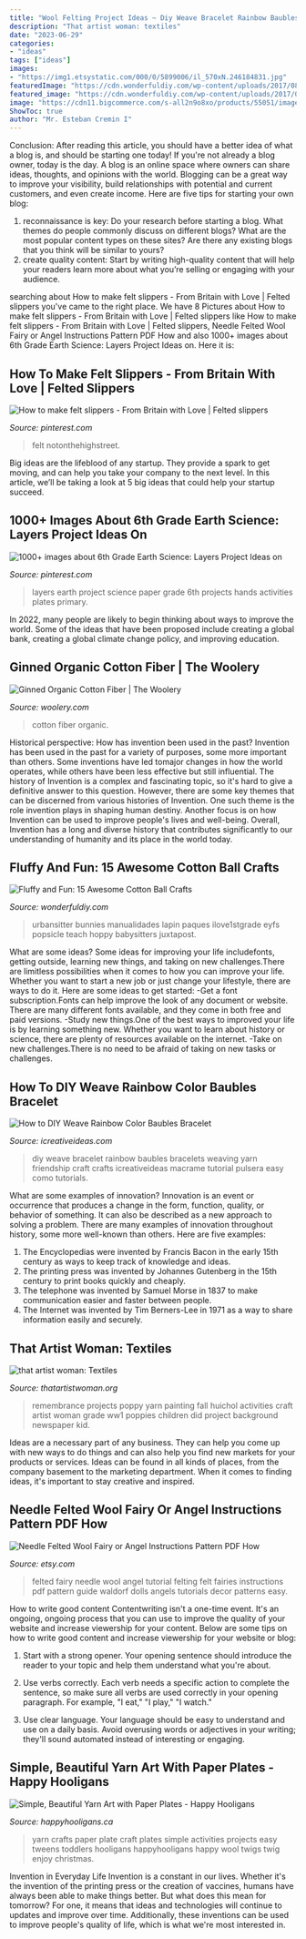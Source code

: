 ```yaml
---
title: "Wool Felting Project Ideas ~ Diy Weave Bracelet Rainbow Baubles Bracelets Weaving Yarn Friendship Craft Crafts Icreativeideas Macrame Tutorial Pulsera Easy Como Tutorials"
description: "That artist woman: textiles"
date: "2023-06-29"
categories:
- "ideas"
tags: ["ideas"]
images:
- "https://img1.etsystatic.com/000/0/5899006/il_570xN.246184831.jpg"
featuredImage: "https://cdn.wonderfuldiy.com/wp-content/uploads/2017/08/Bunny-photo-craft.jpg"
featured_image: "https://cdn.wonderfuldiy.com/wp-content/uploads/2017/08/Bunny-photo-craft.jpg"
image: "https://cdn11.bigcommerce.com/s-all2n9o8xo/products/55051/images/50636/FA-716__40457.1606830482.500.750.jpg?c=2"
ShowToc: true
author: "Mr. Esteban Cremin I"
---
```



Conclusion: After reading this article, you should have a better idea of what a blog is, and should be starting one today!
If you're not already a blog owner, today is the day. A blog is an online space where owners can share ideas, thoughts, and opinions with the world. Blogging can be a great way to improve your visibility, build relationships with potential and current customers, and even create income. Here are five tips for starting your own blog: 
1. reconnaissance is key: Do your research before starting a blog. What themes do people commonly discuss on different blogs? What are the most popular content types on these sites? Are there any existing blogs that you think will be similar to yours? 
2. create quality content: Start by writing high-quality content that will help your readers learn more about what you’re selling or engaging with your audience.

	

		
searching about How to make felt slippers - From Britain with Love | Felted slippers you've came to the right place. We have 8 Pictures about How to make felt slippers - From Britain with Love | Felted slippers like How to make felt slippers - From Britain with Love | Felted slippers, Needle Felted Wool Fairy or Angel Instructions Pattern PDF How and also 1000+ images about 6th Grade Earth Science: Layers Project Ideas on. Here it is:
		
    
## How To Make Felt Slippers - From Britain With Love | Felted Slippers

<img loading=lazy src="https://i.pinimg.com/736x/84/fe/8e/84fe8e86bc87e311b4cb0c0d156b0ef1.jpg" onerror="this.onerror=null;this.src='https://tse1.mm.bing.net/th?id=OIP.OzTKiEEU4yxwJil578EZ_wHaHa&amp;pid=15.1';" alt="How to make felt slippers - From Britain with Love | Felted slippers">

_Source: pinterest.com_

>felt notonthehighstreet. 

	

Big ideas are the lifeblood of any startup. They provide a spark to get moving, and can help you take your company to the next level. In this article, we’ll be taking a look at 5 big ideas that could help your startup succeed.

    
## 1000+ Images About 6th Grade Earth Science: Layers Project Ideas On

<img loading=lazy src="https://s-media-cache-ak0.pinimg.com/736x/e2/14/1f/e2141fc34d2fecd1b93089348b73c265.jpg" onerror="this.onerror=null;this.src='https://tse4.mm.bing.net/th?id=OIP.zcBvjxPNPj4yDnDM6jdI2AHaJ4&amp;pid=15.1';" alt="1000+ images about 6th Grade Earth Science: Layers Project Ideas on">

_Source: pinterest.com_

>layers earth project science paper grade 6th projects hands activities plates primary. 

	

In 2022, many people are likely to begin thinking about ways to improve the world. Some of the ideas that have been proposed include creating a global bank, creating a global climate change policy, and improving education.

    
## Ginned Organic Cotton Fiber | The Woolery

<img loading=lazy src="https://cdn11.bigcommerce.com/s-all2n9o8xo/products/55051/images/50636/FA-716__40457.1606830482.500.750.jpg?c=2" onerror="this.onerror=null;this.src='https://tse2.mm.bing.net/th?id=OIP.FEdienWmpxOlMPtNkxrviQHaHa&amp;pid=15.1';" alt="Ginned Organic Cotton Fiber | The Woolery">

_Source: woolery.com_

>cotton fiber organic. 

	

Historical perspective: How has invention been used in the past?
Invention has been used in the past for a variety of purposes, some more important than others. Some inventions have led tomajor changes in how the world operates, while others have been less effective but still influential. The history of Invention is a complex and fascinating topic, so it's hard to give a definitive answer to this question. However, there are some key themes that can be discerned from various histories of Invention. One such theme is the role invention plays in shaping human destiny. Another focus is on how Invention can be used to improve people's lives and well-being. Overall, Invention has a long and diverse history that contributes significantly to our understanding of humanity and its place in the world today.

    
## Fluffy And Fun: 15 Awesome Cotton Ball Crafts

<img loading=lazy src="https://cdn.wonderfuldiy.com/wp-content/uploads/2017/08/Bunny-photo-craft.jpg" onerror="this.onerror=null;this.src='https://tse1.mm.bing.net/th?id=OIP.50s_NofXEJbGumMhIfvA4wHaJ4&amp;pid=15.1';" alt="Fluffy and Fun: 15 Awesome Cotton Ball Crafts">

_Source: wonderfuldiy.com_

>urbansitter bunnies manualidades lapin paques ilove1stgrade eyfs popsicle teach hoppy babysitters juxtapost. 

	

What are some ideas?
Some ideas for improving your life includefonts, getting outside, learning new things, and taking on new challenges.There are limitless possibilities when it comes to how you can improve your life. Whether you want to start a new job or just change your lifestyle, there are ways to do it. Here are some ideas to get started: 
-Get a font subscription.Fonts can help improve the look of any document or website. There are many different fonts available, and they come in both free and paid versions. 
-Study new things.One of the best ways to improved your life is by learning something new. Whether you want to learn about history or science, there are plenty of resources available on the internet. 
-Take on new challenges.There is no need to be afraid of taking on new tasks or challenges.

    
## How To DIY Weave Rainbow Color Baubles Bracelet

<img loading=lazy src="http://www.icreativeideas.com/wp-content/uploads/2014/05/How-to-DIY-Weave-Rainbow-Color-Baubles-thumb.jpg" onerror="this.onerror=null;this.src='https://tse2.mm.bing.net/th?id=OIP.tF1cIFsD-3FSkoR4bUEJRAHaHa&amp;pid=15.1';" alt="How to DIY Weave Rainbow Color Baubles Bracelet">

_Source: icreativeideas.com_

>diy weave bracelet rainbow baubles bracelets weaving yarn friendship craft crafts icreativeideas macrame tutorial pulsera easy como tutorials. 

	

What are some examples of innovation?
Innovation is an event or occurrence that produces a change in the form, function, quality, or behavior of something. It can also be described as a new approach to solving a problem. There are many examples of innovation throughout history, some more well-known than others. Here are five examples:
1. The Encyclopedias were invented by Francis Bacon in the early 15th century as ways to keep track of knowledge and ideas.
2. The printing press was invented by Johannes Gutenberg in the 15th century to print books quickly and cheaply.
3. The telephone was invented by Samuel Morse in 1837 to make communication easier and faster between people. 
4. The Internet was invented by Tim Berners-Lee in 1971 as a way to share information easily and securely. 

    
## That Artist Woman: Textiles

<img loading=lazy src="http://3.bp.blogspot.com/-owdmYlFtrVM/TlwVaBrGkDI/AAAAAAAAICI/iOyRuJXW8Sk/s1600/poppyhuchiolbartelnov09189.jpg" onerror="this.onerror=null;this.src='https://tse4.mm.bing.net/th?id=OIP.mMetKeCPfsGu0WxCW2DXRQHaKM&amp;pid=15.1';" alt="that artist woman: Textiles">

_Source: thatartistwoman.org_

>remembrance projects poppy yarn painting fall huichol activities craft artist woman grade ww1 poppies children did project background newspaper kid. 

	

Ideas are a necessary part of any business. They can help you come up with new ways to do things and can also help you find new markets for your products or services. Ideas can be found in all kinds of places, from the company basement to the marketing department. When it comes to finding ideas, it's important to stay creative and inspired.

    
## Needle Felted Wool Fairy Or Angel Instructions Pattern PDF How

<img loading=lazy src="https://img1.etsystatic.com/000/0/5899006/il_570xN.246184831.jpg" onerror="this.onerror=null;this.src='https://tse1.mm.bing.net/th?id=OIP.vbU7BpemHmre1KcAcLoFxAHaHm&amp;pid=15.1';" alt="Needle Felted Wool Fairy or Angel Instructions Pattern PDF How">

_Source: etsy.com_

>felted fairy needle wool angel tutorial felting felt fairies instructions pdf pattern guide waldorf dolls angels tutorials decor patterns easy. 

	

How to write good content
Contentwriting isn't a one-time event. It's an ongoing, ongoing process that you can use to improve the quality of your website and increase viewership for your content. Below are some tips on how to write good content and increase viewership for your website or blog: 
1) Start with a strong opener. Your opening sentence should introduce the reader to your topic and help them understand what you're about. 

2) Use verbs correctly. Each verb needs a specific action to complete the sentence, so make sure all verbs are used correctly in your opening paragraph. For example, "I eat," "I play," "I watch." 

3) Use clear language. Your language should be easy to understand and use on a daily basis. Avoid overusing words or adjectives in your writing; they'll sound automated instead of interesting or engaging.

    
## Simple, Beautiful Yarn Art With Paper Plates - Happy Hooligans

<img loading=lazy src="https://happyhooligans.ca/wp-content/uploads/2015/10/Paper-Plate-Yarn-Art-Happy-Hooligans-.jpg" onerror="this.onerror=null;this.src='https://tse3.mm.bing.net/th?id=OIP.EEoQCtcLq4XeXOihs9j1sgAAAA&amp;pid=15.1';" alt="Simple, Beautiful Yarn Art with Paper Plates - Happy Hooligans">

_Source: happyhooligans.ca_

>yarn crafts paper plate craft plates simple activities projects easy tweens toddlers hooligans happyhooligans happy wool twigs twig enjoy christmas. 

	

Invention in Everyday Life
Invention is a constant in our lives. Whether it's the invention of the printing press or the creation of vaccines, humans have always been able to make things better. But what does this mean for tomorrow? For one, it means that ideas and technologies will continue to updates and improve over time. Additionally, these inventions can be used to improve people's quality of life, which is what we're most interested in.

